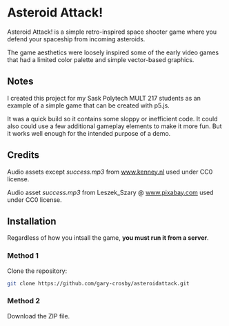 # Asteroid Attack!

Asteroid Attack! is a simple retro-inspired space shooter game where you defend your spaceship from incoming asteroids.

The game aesthetics were loosely inspired some of the early video games that had a limited color palette and simple vector-based graphics.

## Notes

I created this project for my Sask Polytech MULT 217 students as an example of a simple game that can be created with p5.js.

It was a quick build so it contains some sloppy or inefficient code. It could also could use a few additional gameplay elements to make it more fun. But it works well enough for the intended purpose of a demo.


## Credits

Audio assets except _success.mp3_ from www.kenney.nl used under CC0 license.

Audio asset _success.mp3_ from Leszek_Szary @ www.pixabay.com used under CC0 license.


## Installation

Regardless of how you intsall the game, **you must run it from a server**.

### Method 1
Clone the repository:
   ```bash
   git clone https://github.com/gary-crosby/asteroidattack.git
```
   
### Method 2
Download the ZIP file.
